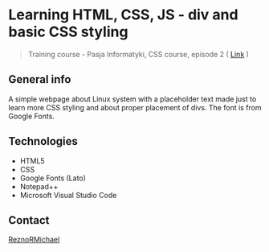 # Learning HTML, CSS, JS - div and basic CSS styling
> Training course - Pasja Informatyki, CSS course, episode 2 ( [Link](https://www.youtube.com/watch?v=RJEKMbD_kEk) )

## General info
A simple webpage about Linux system with a placeholder text made just to learn more CSS styling and about proper placement of divs. The font is from Google Fonts.

## Technologies
* HTML5
* CSS
* Google Fonts (Lato)
* Notepad++
* Microsoft Visual Studio Code

## Contact
[ReznoRMichael](https://github.com/ReznoRMichael)